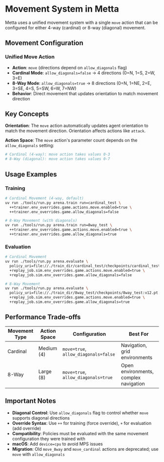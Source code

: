 # Movement System in Metta

Metta uses a unified movement system with a single `move` action that can be configured for either 4-way (cardinal) or
8-way (diagonal) movement.

## Movement Configuration

### Unified Move Action

- **Action**: `move` (directions depend on `allow_diagonals` flag)
- **Cardinal Mode**: `allow_diagonals=false` → 4 directions (0=N, 1=S, 2=W, 3=E)
- **8-Way Mode**: `allow_diagonals=true` → 8 directions (0=N, 1=NE, 2=E, 3=SE, 4=S, 5=SW, 6=W, 7=NW)
- **Behavior**: Direct movement that updates orientation to match movement direction

## Key Concepts

**Orientation**: The `move` action automatically updates agent orientation to match the movement direction. Orientation
affects actions like `attack`.

**Action Space**: The `move` action's parameter count depends on the `allow_diagonals` setting:

```python
# Cardinal (4-way): move action takes values 0-3
# 8-Way (diagonal): move action takes values 0-7
```

## Usage Examples

### Training

```bash
# Cardinal Movement (4-way, default)
uv run ./tools/run.py arena.train run=cardinal_test \
  ++trainer.env_overrides.game.actions.move.enabled=true \
  ++trainer.env_overrides.game.allow_diagonals=false

# 8-Way Movement (with diagonals)
uv run ./tools/run.py arena.train run=8way_test \
  ++trainer.env_overrides.game.actions.move.enabled=true \
  ++trainer.env_overrides.game.allow_diagonals=true
```

### Evaluation

```bash
# Cardinal Movement
uv run ./tools/run.py arena.evaluate \
  policy_uri=file://./train_dir/cardinal_test/checkpoints/cardinal_test:v12.pt \
  +replay_job.sim.env_overrides.game.actions.move.enabled=true \
  +replay_job.sim.env_overrides.game.allow_diagonals=false

# 8-Way Movement
uv run ./tools/run.py arena.evaluate \
  policy_uri=file://./train_dir/8way_test/checkpoints/8way_test:v12.pt \
  +replay_job.sim.env_overrides.game.actions.move.enabled=true \
  +replay_job.sim.env_overrides.game.allow_diagonals=true
```

## Performance Trade-offs

| Movement Type | Action Space | Configuration                        | Best For                              |
| ------------- | ------------ | ------------------------------------ | ------------------------------------- |
| Cardinal      | Medium (4)   | `move=true`, `allow_diagonals=false` | Navigation, grid environments         |
| 8-Way         | Large (8)    | `move=true`, `allow_diagonals=true`  | Open environments, complex navigation |

## Important Notes

- **Diagonal Control**: Use `allow_diagonals` flag to control whether `move` supports diagonal directions
- **Override Syntax**: Use `++` for training (force override), `+` for evaluation (add override)
- **Compatibility**: Policies must be evaluated with the same movement configuration they were trained with
- **macOS**: Add `device=cpu` to avoid MPS issues
- **Migration**: Old `move_8way` and `move_cardinal` actions are deprecated; use `move` with `allow_diagonals`

